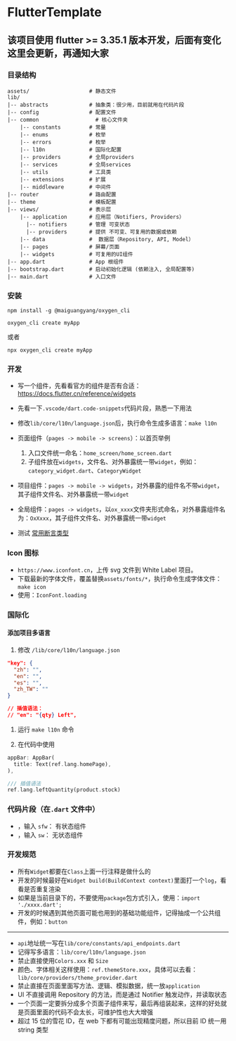 <!--
 * @Author: Marlon.M
 * @Email: maiguangyang@163.com
 * @Date: 2025-01-02 14:21:32
-->

# FlutterTemplate

## 该项目使用 flutter >= 3.35.1 版本开发，后面有变化这里会更新，再通知大家

### 目录结构

```
assets/                   # 静态文件
lib/
|-- abstracts             # 抽象类：很少用，目前就用在代码片段
|-- config                # 配置文件
|-- common                  # 核心文件夹
    |-- constants         # 常量
    |-- enums             # 枚举
    |-- errors            # 枚举
    |-- l10n              # 国际化配置
    |-- providers         # 全局providers
    |-- services          # 全局services
    |-- utils             # 工具类
    |-- extensions        # 扩展
    |-- middleware        # 中间件
|-- router                # 路由配置
|-- theme                 # 模板配置
|-- views/                # 表示层
    |-- application       # 应用层（Notifiers, Providers）
      |-- notifiers       # 管理 可变状态
      |-- providers       # 提供 不可变、可复用的数据或依赖
    |-- data              #  数据层（Repository, API, Model）
    |-- pages             # 屏幕/页面
    |-- widgets           # 可复用的UI组件
|-- app.dart              # App 根组件
|-- bootstrap.dart        # 启动初始化逻辑 (依赖注入, 全局配置等)
|-- main.dart             # 入口文件

```

### 安装

```
npm install -g @maiguangyang/oxygen_cli
```

```
oxygen_cli create myApp
```
或者
```
npx oxygen_cli create myApp
```


### 开发

- 写一个组件，先看看官方的组件是否有合适：https://docs.flutter.cn/reference/widgets
- 先看一下`.vscode/dart.code-snippets`代码片段，熟悉一下用法
- 修改`lib/core/l10n/language.json`后，执行命令生成多语言：`make l10n`
- 页面组件（`pages -> mobile -> screens`）：以首页举例
  1. 入口文件统一命名：`home_screen/home_screen.dart`
  2. 子组件放在`widgets`，文件名、对外暴露统一带`widget`，例如：`category_widget.dart`、`CategoryWidget`
- 项目组件：`pages -> mobile -> widgets`，对外暴露的组件名不带`widget`，其子组件文件名、对外暴露统一带`widget`
- 全局组件：`pages -> widgets`，以`ox_xxxx`文件夹形式命名，对外暴露组件名为：`OxXxxx`，其子组件文件名、对外暴露统一带`widget`

- 测试 [常用断言类型](./docs/test.md)

### Icon 图标

- `https://www.iconfont.cn`，上传 svg 文件到 White Label 项目。
- 下载最新的字体文件，覆盖替换`assets/fonts/*`，执行命令生成字体文件：`make icon`
- 使用：`IconFont.loading`

### 国际化

#### 添加项目多语言

1. 修改 `/lib/core/l10n/language.json`

```json
"key": {
  "zh": "",
  "en": "",
  "es": "",
  "zh_TW": ""
}

// 插值语法：
// "en": "{qty} Left",
```

1. 运行 `make l10n` 命令
   
2. 在代码中使用

```dart
appBar: AppBar(
  title: Text(ref.lang.homePage),
),

/// 插值语法
ref.lang.leftQuantity(product.stock)
```

### 代码片段（在`.dart` 文件中）
- ，输入 `sfw`： 有状态组件
- ，输入 `sw`： 无状态组件

### 开发规范
- 所有`Widget`都要在`Class`上面一行注释是做什么的
- 开发的时候最好在`Widget build(BuildContext context)`里面打一个`log`，看看是否重复渲染
- 如果是当前目录下的，不要使用`package`包方式引入，使用：`import './xxxx.dart';`
- 开发的时候遇到其他页面可能也用到的基础功能组件，记得抽成一个公共组件，例如：`button`

---

- `api`地址统一写在`lib/core/constants/api_endpoints.dart`
- 记得写多语言：`lib/core/l10n/language.json`
- 禁止直接使用`Colors.xxx` 和 `Size`
- 颜色、字体相关这样使用：`ref.themeStore.xxx`，具体可以去看：`lib/core/providers/theme_provider.dart`
- 禁止直接在页面里面写方法、逻辑、模拟数据，统一放`application`
- UI 不直接调用 Repository 的方法，而是通过 Notifier 触发动作，并读取状态
- 一个页面一定要拆分成多个页面子组件来写，最后再组装起来，这样的好处就是页面里面的代码不会太长，可维护性也大大增强
- 超过 15 位的雪花 ID，在 web 下都有可能出现精度问题，所以目前 ID 统一用 string 类型